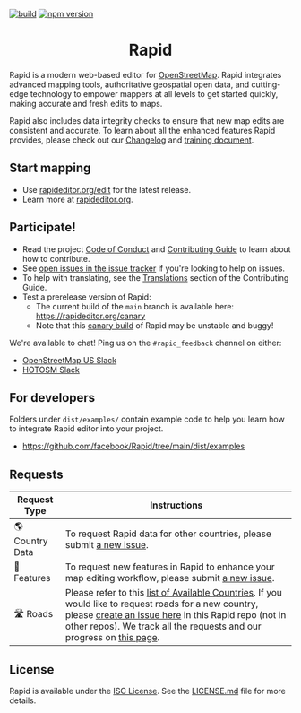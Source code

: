 [![build](https://github.com/facebook/Rapid/actions/workflows/build.yml/badge.svg?branch=main)](https://github.com/facebook/Rapid/actions/workflows/build.yml)
[![npm version](https://badge.fury.io/js/%40rapideditor%2Frapid.svg)](https://badge.fury.io/js/%40rapideditor%2Frapid)


<h1 align="center">Rapid</h1>

Rapid is a modern web-based editor for [OpenStreetMap](https://www.openstreetmap.org/). Rapid integrates advanced mapping tools, authoritative geospatial open data, and cutting-edge technology to empower mappers at all levels to get started quickly, making accurate and fresh edits to maps.

Rapid also includes data integrity checks to ensure that new map edits are consistent and accurate. To learn about all the enhanced features Rapid provides, please check out our [Changelog](CHANGELOG.md) and [training document](https://github.com/facebookmicrosites/Open-Mapping-At-Facebook/wiki#editing-in-rapid).


## Start mapping

* Use [rapideditor.org/edit](https://rapideditor.org/edit) for the latest release.
* Learn more at [rapideditor.org](https://rapideditor.org).


## Participate!

* Read the project [Code of Conduct](CODE_OF_CONDUCT.md) and [Contributing Guide](CONTRIBUTING.md) to learn about how to contribute.
* See [open issues in the issue tracker](https://github.com/facebook/Rapid/issues?state=open) if you're looking to help on issues.
* To help with translating, see the [Translations](CONTRIBUTING.md#translations) section of the Contributing Guide.
* Test a prerelease version of Rapid:
  * The current build of the `main` branch is available here: https://rapideditor.org/canary
  * Note that this [canary build](https://www.pcmag.com/encyclopedia/term/canary-build) of Rapid may be unstable and buggy!

We're available to chat!  Ping us on the `#rapid_feedback` channel on either:
* [OpenStreetMap US Slack](https://slack.openstreetmap.us/)
* [HOTOSM Slack](https://slack.hotosm.org/)


## For developers

Folders under `dist/examples/` contain example code to help you learn how to integrate Rapid editor into your project.
* https://github.com/facebook/Rapid/tree/main/dist/examples


## Requests

| **Request Type**  | **Instructions** |
| ------------- | ------------- |
| :earth_americas: Country Data  | To request Rapid data for other countries, please submit [a new issue](https://github.com/facebook/Rapid/issues/new). |
| :star2: Features  | To request new features in Rapid to enhance your map editing workflow, please submit [a new issue](https://github.com/facebook/Rapid/issues/new). |
| :motorway: Roads  | Please refer to this [list of Available Countries](https://github.com/facebookmicrosites/Open-Mapping-At-Facebook/wiki/Available-Countries). If you would like to request roads for a new country, please [create an issue here](https://github.com/facebook/Rapid/issues) in this Rapid repo (not in other repos). We track all the requests and our progress on [this page](COUNTRY_REQUESTS.md). |


## License

Rapid is available under the [ISC License](https://opensource.org/licenses/ISC).
See the [LICENSE.md](LICENSE.md) file for more details.
